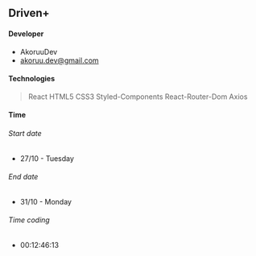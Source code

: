 ## Driven+

#### Developer
- AkoruuDev
- akoruu.dev@gmail.com

#### Technologies
> React
> HTML5
> CSS3
> Styled-Components
> React-Router-Dom
> Axios

#### Time
###### Start date
* 27/10 - Tuesday
###### End date
* 31/10 - Monday
###### Time coding
* 00:12:46:13